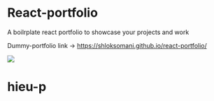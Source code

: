 # React-portfolio

A boilrplate react portfolio to showcase your projects and work


Dummy-portfolio link -> https://shloksomani.github.io/react-portfolio/

![](test.gif)
# hieu-p
